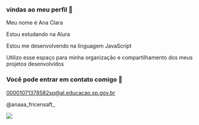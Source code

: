 ### vindas ao meu perfil 💚


Meu nome é Ana Clara


Estou estudando na Alura

 Estou me desenvolvendo na linguagem JavaScript
 
Utilizo esse espaço para minha organização e compartilhamento dos meus projetos desenvolvidos

 ### Você pode entrar em contato comigo 📧
 
 00001071378582sp@al.educacao.sp.gov.br
 
 @anaaa_fricensaft_

![](https://media1.tenor.com/m/UklTXSxCbsEAAAAC/harry-potter-hogwarts.gif)
